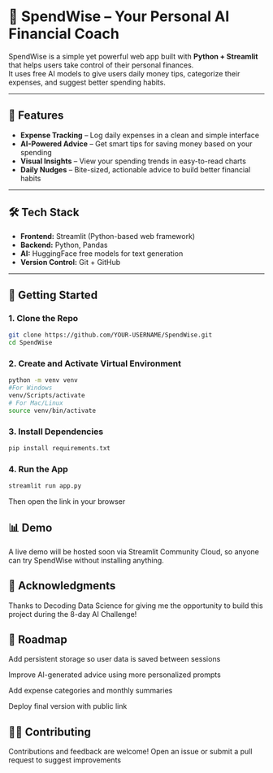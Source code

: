 # 💸 SpendWise – Your Personal AI Financial Coach

SpendWise is a simple yet powerful web app built with **Python + Streamlit** that helps users take control of their personal finances.  
It uses free AI models to give users daily money tips, categorize their expenses, and suggest better spending habits.

---

## 🚀 Features
- **Expense Tracking** – Log daily expenses in a clean and simple interface  
- **AI-Powered Advice** – Get smart tips for saving money based on your spending  
- **Visual Insights** – View your spending trends in easy-to-read charts  
- **Daily Nudges** – Bite-sized, actionable advice to build better financial habits  

---

## 🛠️ Tech Stack
- **Frontend:** Streamlit (Python-based web framework)  
- **Backend:** Python, Pandas  
- **AI:** HuggingFace free models for text generation  
- **Version Control:** Git + GitHub  

---

## 🏃 Getting Started

### 1. Clone the Repo
```bash
git clone https://github.com/YOUR-USERNAME/SpendWise.git
cd SpendWise
```
### 2. Create and Activate Virtual Environment
```bash 
python -m venv venv
#For Windows
venv/Scripts/activate 
# For Mac/Linux
source venv/bin/activate
```
### 3. Install Dependencies
```bash
pip install requirements.txt
```
### 4. Run the App
```bash
streamlit run app.py
```

Then open the link in your browser

## 📊 Demo

A live demo will be hosted soon via Streamlit Community Cloud, so anyone can try SpendWise without installing anything.

## 🙏 Acknowledgments

Thanks to Decoding Data Science for giving me the opportunity to build this project during the 8-day AI Challenge!

## 📌 Roadmap

 Add persistent storage so user data is saved between sessions

 Improve AI-generated advice using more personalized prompts

 Add expense categories and monthly summaries

 Deploy final version with public link

## 🧑‍💻 Contributing

Contributions and feedback are welcome! Open an issue or submit a pull request to suggest improvements